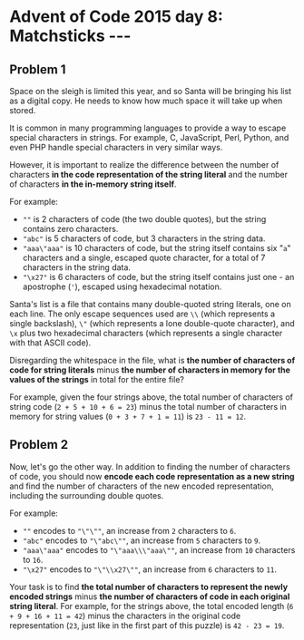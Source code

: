 # Advent of Code 2015 day 8: Matchsticks ---

## Problem 1

Space on the sleigh is limited this year, and so Santa will be bringing his list as a digital copy. He needs to know how much space it will take up when stored.

It is common in many programming languages to provide a way to escape special characters in strings. For example, C, JavaScript, Perl, Python, and even PHP handle special characters in very similar ways.

However, it is important to realize the difference between the number of characters **in the code representation of the string literal** and the number of characters **in the in-memory string itself**.

For example:

 - `""` is 2 characters of code (the two double quotes), but the string contains zero characters.
 - `"abc"` is 5 characters of code, but 3 characters in the string data.
 - `"aaa\"aaa"` is 10 characters of code, but the string itself contains six "`a`" characters and a single, escaped quote character, for a total of 7 characters in the string data.
- `"\x27"` is 6 characters of code, but the string itself contains just one - an apostrophe (`'`), escaped using hexadecimal notation.

Santa's list is a file that contains many double-quoted string literals, one on each line. The only escape sequences used are `\\` (which represents a single backslash), `\"` (which represents a lone double-quote character), and `\x` plus two hexadecimal characters (which represents a single character with that ASCII code).

Disregarding the whitespace in the file, what is **the number of characters of code for string literals** minus **the number of characters in memory for the values of the strings** in total for the entire file?

For example, given the four strings above, the total number of characters of string code (`2 + 5 + 10 + 6 = 23`) minus the total number of characters in memory for string values (`0 + 3 + 7 + 1 = 11`) is `23 - 11 = 12`.


## Problem 2

Now, let's go the other way. In addition to finding the number of characters of code, you should now **encode each code representation as a new string** and find the number of characters of the new encoded representation, including the surrounding double quotes.

For example:

 - `""` encodes to `"\"\""`, an increase from `2` characters to `6`.
 - `"abc"` encodes to `"\"abc\""`, an increase from `5` characters to `9`.
 - `"aaa\"aaa"` encodes to `"\"aaa\\\"aaa\""`, an increase from `10` characters to `16`.
 - `"\x27"` encodes to `"\"\\x27\""`, an increase from `6` characters to `11`.

Your task is to find **the total number of characters to represent the newly encoded strings** minus **the number of characters of code in each original string literal**. For example, for the strings above, the total encoded length (`6 + 9 + 16 + 11 = 42`) minus the characters in the original code representation (`23`, just like in the first part of this puzzle) is `42 - 23 = 19`.
